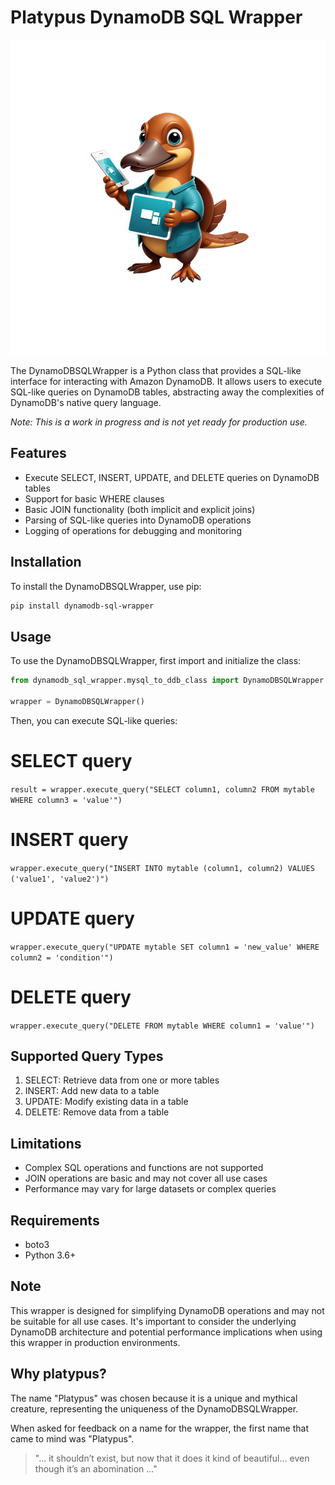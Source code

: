 # Platypus DynamoDB SQL Wrapper

![logo](docs/logo.png "Platypus")

The DynamoDBSQLWrapper is a Python class that provides a SQL-like interface for interacting with Amazon DynamoDB. It allows users to execute SQL-like queries on DynamoDB tables, abstracting away the complexities of DynamoDB's native query language.

*Note: This is a work in progress and is not yet ready for production use.*

## Features

- Execute SELECT, INSERT, UPDATE, and DELETE queries on DynamoDB tables
- Support for basic WHERE clauses
- Basic JOIN functionality (both implicit and explicit joins)
- Parsing of SQL-like queries into DynamoDB operations
- Logging of operations for debugging and monitoring

## Installation

To install the DynamoDBSQLWrapper, use pip:

```bash
pip install dynamodb-sql-wrapper
```

## Usage

To use the DynamoDBSQLWrapper, first import and initialize the class:

```python
from dynamodb_sql_wrapper.mysql_to_ddb_class import DynamoDBSQLWrapper

wrapper = DynamoDBSQLWrapper()
```

Then, you can execute SQL-like queries:

# SELECT query
`result = wrapper.execute_query("SELECT column1, column2 FROM mytable WHERE column3 = 'value'")`

# INSERT query
`wrapper.execute_query("INSERT INTO mytable (column1, column2) VALUES ('value1', 'value2')")`

# UPDATE query
`wrapper.execute_query("UPDATE mytable SET column1 = 'new_value' WHERE column2 = 'condition'")`

# DELETE query
`wrapper.execute_query("DELETE FROM mytable WHERE column1 = 'value'")`

## Supported Query Types

1. SELECT: Retrieve data from one or more tables
2. INSERT: Add new data to a table
3. UPDATE: Modify existing data in a table
4. DELETE: Remove data from a table

## Limitations

- Complex SQL operations and functions are not supported
- JOIN operations are basic and may not cover all use cases
- Performance may vary for large datasets or complex queries

## Requirements

- boto3
- Python 3.6+

## Note

This wrapper is designed for simplifying DynamoDB operations and may not be suitable for all use cases. It's important to consider the underlying DynamoDB architecture and potential performance implications when using this wrapper in production environments.

## Why platypus?

The name "Platypus" was chosen because it is a unique and mythical creature, representing the uniqueness of the DynamoDBSQLWrapper. 

When asked for feedback on a name for the wrapper, the first name that came to mind was "Platypus". 
> "... it shouldn’t exist, but now that it does it kind of beautiful… even though it’s an abomination ..."